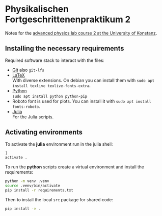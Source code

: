 # Physikalischen Fortgeschrittenenpraktikum 2
Notes for the [advanced physics lab course 2 at the University of Konstanz](https://fp.physik.uni-konstanz.de).

## Installing the necessary requirements

Required software stack to interact with the files:
- [Git](https://git-scm.com/)
  also `git-lfs`
- [LaTeX](https://www.latex-project.org/)\
  With diverse extensions. On debian you can install them with `sudo apt install texlive texlive-fonts-extra`.
- [Python](https://www.python.org/)\
`sudo apt install python python-pip`
- Roboto font is used for plots. You can install it with `sudo apt install fonts-roboto`.
- [Julia](https://julialang.org/)\
  For the Julia scripts.

## Activating environments

To activate the **julia** environment run in the julia shell:
```julia
]
activate .
```

To run the **python** scripts create a virtual environment and install the requirements:
```bash
python -m venv .venv
source .venv/bin/activate
pip install -r requirements.txt
```
Then to install the local `src` package for shared code:
```bash
pip install -e .
```